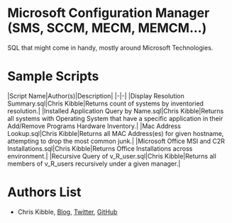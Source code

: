 # Microsoft Configuration Manager (SMS, SCCM, MECM, MEMCM...)
SQL that might come in handy, mostly around Microsoft Technologies.  

# Sample Scripts
|Script Name|Author(s)|Description|
|-|-|
|Display Resolution Summary.sql|Chris Kibble|Returns count of systems by inventoried resolution.|
|Installed Application Query by Name.sql|Chris Kibble|Returns all systems with Operating System that have a specific application in their Add/Remove Programs Hardware Inventory.|
|Mac Address Lookup.sql|Chris Kibble|Returns all MAC Address(es) for given hostname, attempting to drop the most common junk.|
|Microsoft Office MSI and C2R Installations.sql|Chris Kibble|Returns Office Installations across environment.|
|Recursive Query of v_R_user.sql|Chris Kibble|Returns all members of v_R_users recursively under a given manager.|

# Authors List
- Chris Kibble, [Blog](https://www.christopherkibble.com/), [Twitter](https://twitter.com/Christopher83), [GitHub](https://www.github.com/ChrisKibble)
